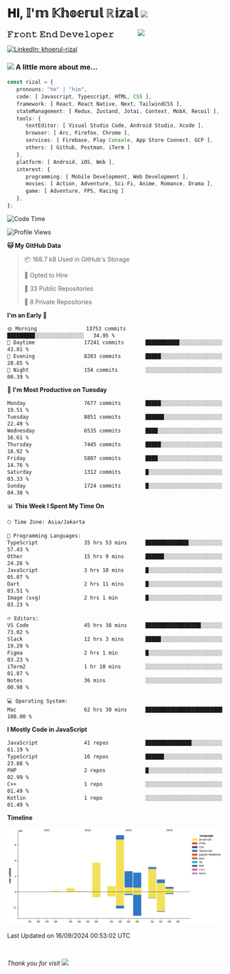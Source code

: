 <h1> 𝐇𝐢, 𝕀'𝕞 𝕂𝕙𝕠𝕖𝕣𝕦𝕝 ℝ𝕚𝕫𝕒𝕝 <img src="https://media.giphy.com/media/mGcNjsfWAjY5AEZNw6/giphy.gif" width="50"></h1>
<img align='right' src="https://media.giphy.com/media/v1.Y2lkPTc5MGI3NjExOWI2ajR2NGJubzBsZHFuaHMwajRrcDNsNXJwOG8yb3F0NjhkNXF4OSZlcD12MV9pbnRlcm5hbF9naWZfYnlfaWQmY3Q9cw/fkZukR450RQ1qnGaq9/giphy.gif" width="200">
<strong style="font-size:20px;">𝙵𝚛𝚘𝚗𝚝 𝙴𝚗𝚍 𝙳𝚎𝚟𝚎𝚕𝚘𝚙𝚎𝚛</strong>
</p></em>

[![LinkedIn: khoerul-rizal](https://img.shields.io/badge/khoerul--rizal-blue?style=flat-square&logo=Linkedin&logoColor=white&link=https://www.linkedin.com/in/khoerul-rizal/)](https://www.linkedin.com/in/khoerul-rizal/)

### <img src="https://media.giphy.com/media/VgCDAzcKvsR6OM0uWg/giphy.gif" width="50"> A little more about me...

```typescript
const rizal = {
   pronouns: "he" | "him",
   code: [ Javascript, Typescript, HTML, CSS ],
   framework: [ React, React Native, Next, TailwindCSS ],
   stateManagement: [ Redux, Zustand, Jotai, Context, MobX, Recoil ],
   tools: {
      textEditor: [ Visual Studio Code, Android Studio, Xcode ],
      browser: [ Arc, Firefox, Chrome ],
      services: [ Firebase, Play Console, App Store Connect, GCP ],
      others: [ Github, Postman, iTerm ]
   },
   platform: [ Android, iOS, Web ],
   interest: {
      programming: [ Mobile Development, Web Development ],
      movies: [ Action, Adventure, Sci-Fi, Anime, Romance, Drama ],
      game: [ Adventure, FPS, Racing ]
   },
};
```

<!--START_SECTION:waka-->
![Code Time](http://img.shields.io/badge/Code%20Time-1%2C072%20hrs-blue)

![Profile Views](http://img.shields.io/badge/Profile%20Views-0-blue)

**🐱 My GitHub Data** 

> 📦 168.7 kB Used in GitHub's Storage 
 > 
> 💼 Opted to Hire
 > 
> 📜 33 Public Repositories 
 > 
> 🔑 8 Private Repositories 
 > 
**I'm an Early 🐤** 

```text
🌞 Morning                13753 commits       █████████░░░░░░░░░░░░░░░░   34.95 % 
🌆 Daytime                17241 commits       ███████████░░░░░░░░░░░░░░   43.81 % 
🌃 Evening                8203 commits        █████░░░░░░░░░░░░░░░░░░░░   20.85 % 
🌙 Night                  154 commits         ░░░░░░░░░░░░░░░░░░░░░░░░░   00.39 % 
```
📅 **I'm Most Productive on Tuesday** 

```text
Monday                   7677 commits        █████░░░░░░░░░░░░░░░░░░░░   19.51 % 
Tuesday                  8851 commits        ██████░░░░░░░░░░░░░░░░░░░   22.49 % 
Wednesday                6535 commits        ████░░░░░░░░░░░░░░░░░░░░░   16.61 % 
Thursday                 7445 commits        █████░░░░░░░░░░░░░░░░░░░░   18.92 % 
Friday                   5807 commits        ████░░░░░░░░░░░░░░░░░░░░░   14.76 % 
Saturday                 1312 commits        █░░░░░░░░░░░░░░░░░░░░░░░░   03.33 % 
Sunday                   1724 commits        █░░░░░░░░░░░░░░░░░░░░░░░░   04.38 % 
```


📊 **This Week I Spent My Time On** 

```text
🕑︎ Time Zone: Asia/Jakarta

💬 Programming Languages: 
TypeScript               35 hrs 53 mins      ██████████████░░░░░░░░░░░   57.43 % 
Other                    15 hrs 9 mins       ██████░░░░░░░░░░░░░░░░░░░   24.26 % 
JavaScript               3 hrs 10 mins       █░░░░░░░░░░░░░░░░░░░░░░░░   05.07 % 
Dart                     2 hrs 11 mins       █░░░░░░░░░░░░░░░░░░░░░░░░   03.51 % 
Image (svg)              2 hrs 1 min         █░░░░░░░░░░░░░░░░░░░░░░░░   03.23 % 

🔥 Editors: 
VS Code                  45 hrs 38 mins      ██████████████████░░░░░░░   73.02 % 
Slack                    12 hrs 3 mins       █████░░░░░░░░░░░░░░░░░░░░   19.29 % 
Figma                    2 hrs 1 min         █░░░░░░░░░░░░░░░░░░░░░░░░   03.23 % 
iTerm2                   1 hr 10 mins        ░░░░░░░░░░░░░░░░░░░░░░░░░   01.87 % 
Notes                    36 mins             ░░░░░░░░░░░░░░░░░░░░░░░░░   00.98 % 

💻 Operating System: 
Mac                      62 hrs 30 mins      █████████████████████████   100.00 % 
```

**I Mostly Code in JavaScript** 

```text
JavaScript               41 repos            ███████████████░░░░░░░░░░   61.19 % 
TypeScript               16 repos            ██████░░░░░░░░░░░░░░░░░░░   23.88 % 
PHP                      2 repos             █░░░░░░░░░░░░░░░░░░░░░░░░   02.99 % 
C++                      1 repo              ░░░░░░░░░░░░░░░░░░░░░░░░░   01.49 % 
Kotlin                   1 repo              ░░░░░░░░░░░░░░░░░░░░░░░░░   01.49 % 
```



**Timeline**

![Lines of Code chart](https://raw.githubusercontent.com/khoerulrizal/khoerulrizal/main/assets/bar_graph.png)


 Last Updated on 16/09/2024 00:53:02 UTC
<!--END_SECTION:waka-->
</details>
<br/>

<em>Thank you for visit</em> <img src="https://media.giphy.com/media/v1.Y2lkPTc5MGI3NjExcHdvNm1qZWtjaGw0ZjdwM3Z3NnY2dHlueTVuODBta2FiY20wM2YybSZlcD12MV9pbnRlcm5hbF9naWZfYnlfaWQmY3Q9cw/tV25tpdKqdFa9x81k2/giphy.gif" width="40">
